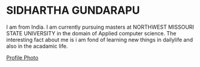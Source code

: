 # SIDHARTHA GUNDARAPU

I am from India. I am currently pursuing masters at NORTHWEST MISSOURI STATE UNIVERSITY in the domain of Applied computer science. The interesting fact about me is i am fond of learning new things in dailylife and also in the acadamic life.

[Profile Photo](https://github.com/SidharthaGundarapu/assignment2-gundarapu/blob/main/Profile%20pic.jpeg)
